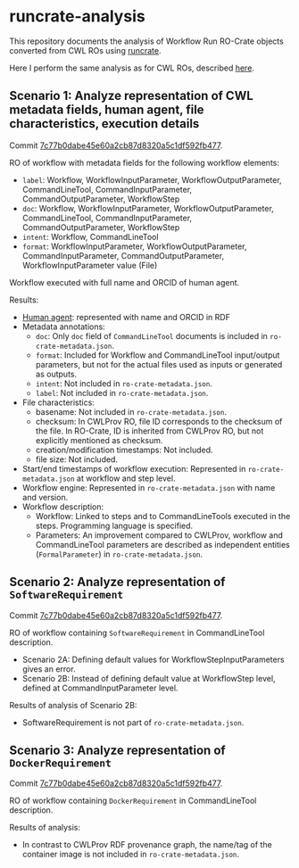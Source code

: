 # runcrate-analysis

This repository documents the analysis of Workflow Run RO-Crate objects converted from CWL ROs using [runcrate](https://github.com/ResearchObject/runcrate). 

Here I perform the same analysis as for CWL ROs, described [here](https://doi.org/10.5281/zenodo.7014948). 

## Scenario 1: Analyze representation of CWL metadata fields, human agent, file characteristics, execution details

Commit [7c77b0dabe45e60a2cb87d8320a5c1df592fb477](https://github.com/ResearchObject/runcrate/commit/7c77b0dabe45e60a2cb87d8320a5c1df592fb477). 

RO of workflow with metadata fields for the following workflow elements:

- `label`: Workflow, WorkflowInputParameter, WorkflowOutputParameter, CommandLineTool, CommandInputParameter, CommandOutputParameter, WorkflowStep
- `doc`: Workflow, WorkflowInputParameter, WorkflowOutputParameter, CommandLineTool, CommandInputParameter, CommandOutputParameter, WorkflowStep
- `intent`: Workflow, CommandLineTool
- `format`: WorkflowInputParameter, WorkflowOutputParameter, CommandInputParameter, CommandOutputParameter, WorkflowInputParameter value (File)

Workflow executed with full name and ORCID of human agent.

Results:

- [Human agent](https://github.com/RenskeW/runcrate-analysis/blob/774a2b3c6f00ebe5c68244fa39a660b45618ca25/scenario1/rocrate/ro-crate-metadata.json#L203): represented with name and ORCID in RDF
- Metadata annotations: 
    - `doc`: Only `doc` field of `CommandLineTool` documents is included in `ro-crate-metadata.json`. 
    - `format`: Included for Workflow and CommandLineTool input/output parameters, but not for the actual files used as inputs or generated as outputs.
    - `intent`: Not included in `ro-crate-metadata.json`.
    - `label`: Not included in `ro-crate-metadata.json`.
- File characteristics:
    - basename: Not included in `ro-crate-metadata.json`. 
    - checksum: In CWLProv RO, file ID corresponds to the checksum of the file. In RO-Crate, ID is inherited from CWLProv RO, but not explicitly mentioned as checksum. 
    - creation/modification timestamps: Not included.
    - file size: Not included.
- Start/end timestamps of workflow execution: Represented in `ro-crate-metadata.json` at workflow and step level. 
- Workflow engine: Represented in `ro-crate-metadata.json` with name and version. 
- Workflow description:
    - Workflow: Linked to steps and to CommandLineTools executed in the steps. Programming language is specified. 
    - Parameters: An improvement compared to CWLProv, workflow and CommandLineTool parameters are described as independent entities (`FormalParameter`) in `ro-crate-metadata.json`. 

## Scenario 2: Analyze representation of `SoftwareRequirement`

Commit [7c77b0dabe45e60a2cb87d8320a5c1df592fb477](https://github.com/ResearchObject/runcrate/commit/7c77b0dabe45e60a2cb87d8320a5c1df592fb477). 

RO of workflow containing `SoftwareRequirement` in CommandLineTool description.

- Scenario 2A: Defining default values for WorkflowStepInputParameters gives an error.
- Scenario 2B: Instead of defining default value at WorkflowStep level, defined at CommandInputParameter level. 

Results of analysis of Scenario 2B:

- SoftwareRequirement is not part of `ro-crate-metadata.json`. 

## Scenario 3: Analyze representation of `DockerRequirement`

Commit [7c77b0dabe45e60a2cb87d8320a5c1df592fb477](https://github.com/ResearchObject/runcrate/commit/7c77b0dabe45e60a2cb87d8320a5c1df592fb477). 

RO of workflow containing `DockerRequirement` in CommandLineTool description.

Results of analysis: 

- In contrast to CWLProv RDF provenance graph, the name/tag of the container image is not included in `ro-crate-metadata.json`.

